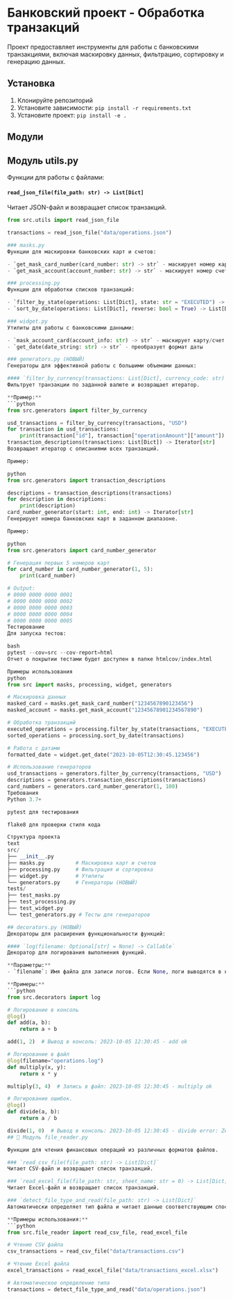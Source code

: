 # Банковский проект - Обработка транзакций

Проект предоставляет инструменты для работы с банковскими транзакциями, включая маскировку данных, фильтрацию, сортировку и генерацию данных.

## Установка

1. Клонируйте репозиторий
2. Установите зависимости: `pip install -r requirements.txt`
3. Установите проект: `pip install -e .`

## Модули
## Модуль utils.py
Функции для работы с файлами:

#### `read_json_file(file_path: str) -> List[Dict]`
Читает JSON-файл и возвращает список транзакций.

```python
from src.utils import read_json_file

transactions = read_json_file("data/operations.json")

### masks.py
Функции для маскировки банковских карт и счетов:

- `get_mask_card_number(card_number: str) -> str` - маскирует номер карты
- `get_mask_account(account_number: str) -> str` - маскирует номер счета

### processing.py
Функции для обработки списков транзакций:

- `filter_by_state(operations: List[Dict], state: str = "EXECUTED") -> List[Dict]` - фильтрация по статусу
- `sort_by_date(operations: List[Dict], reverse: bool = True) -> List[Dict]` - сортировка по дате

### widget.py
Утилиты для работы с банковскими данными:

- `mask_account_card(account_info: str) -> str` - маскирует карту/счет в строке
- `get_date(date_string: str) -> str` - преобразует формат даты

### generators.py (НОВЫЙ)
Генераторы для эффективной работы с большими объемами данных:

#### `filter_by_currency(transactions: List[Dict], currency_code: str) -> Iterator[Dict]`
Фильтрует транзакции по заданной валюте и возвращает итератор.

**Пример:**
```python
from src.generators import filter_by_currency

usd_transactions = filter_by_currency(transactions, "USD")
for transaction in usd_transactions:
    print(transaction["id"], transaction["operationAmount"]["amount"])
transaction_descriptions(transactions: List[Dict]) -> Iterator[str]
Возвращает итератор с описаниями всех транзакций.

Пример:

python
from src.generators import transaction_descriptions

descriptions = transaction_descriptions(transactions)
for description in descriptions:
    print(description)
card_number_generator(start: int, end: int) -> Iterator[str]
Генерирует номера банковских карт в заданном диапазоне.

Пример:

python
from src.generators import card_number_generator

# Генерация первых 5 номеров карт
for card_number in card_number_generator(1, 5):
    print(card_number)

# Output:
# 0000 0000 0000 0001
# 0000 0000 0000 0002
# 0000 0000 0000 0003
# 0000 0000 0000 0004
# 0000 0000 0000 0005
Тестирование
Для запуска тестов:

bash
pytest --cov=src --cov-report=html
Отчет о покрытии тестами будет доступен в папке htmlcov/index.html

Примеры использования
python
from src import masks, processing, widget, generators

# Маскировка данных
masked_card = masks.get_mask_card_number("1234567890123456")
masked_account = masks.get_mask_account("12345678901234567890")

# Обработка транзакций
executed_operations = processing.filter_by_state(transactions, "EXECUTED")
sorted_operations = processing.sort_by_date(transactions)

# Работа с датами
formatted_date = widget.get_date("2023-10-05T12:30:45.123456")

# Использование генераторов
usd_transactions = generators.filter_by_currency(transactions, "USD")
descriptions = generators.transaction_descriptions(transactions)
card_numbers = generators.card_number_generator(1, 100)
Требования
Python 3.7+

pytest для тестирования

flake8 для проверки стиля кода

Структура проекта
text
src/
├── __init__.py
├── masks.py          # Маскировка карт и счетов
├── processing.py     # Фильтрация и сортировка
├── widget.py         # Утилиты
└── generators.py     # Генераторы (НОВЫЙ)
tests/
├── test_masks.py
├── test_processing.py
├── test_widget.py
└── test_generators.py # Тесты для генераторов

## decorators.py (НОВЫЙ)
Декораторы для расширения функциональности функций:

#### `log(filename: Optional[str] = None) -> Callable`
Декоратор для логирования выполнения функций.

**Параметры:**
- `filename`: Имя файла для записи логов. Если None, логи выводятся в консоль.

**Примеры:**
```python
from src.decorators import log

# Логирование в консоль
@log()
def add(a, b):
    return a + b

add(1, 2)  # Вывод в консоль: 2023-10-05 12:30:45 - add ok

# Логирование в файл
@log(filename="operations.log")
def multiply(x, y):
    return x * y

multiply(3, 4)  # Запись в файл: 2023-10-05 12:30:45 - multiply ok

# Логирование ошибок.
@log()
def divide(a, b):
    return a / b

divide(1, 0)  # Вывод в консоль: 2023-10-05 12:30:45 - divide error: ZeroDivisionError. Inputs: (1, 0), {}
## 📁 Модуль file_reader.py

Функции для чтения финансовых операций из различных форматов файлов.

### `read_csv_file(file_path: str) -> List[Dict]`
Читает CSV-файл и возвращает список транзакций.

### `read_excel_file(file_path: str, sheet_name: str = 0) -> List[Dict]`  
Читает Excel-файл и возвращает список транзакций.

### `detect_file_type_and_read(file_path: str) -> List[Dict]`
Автоматически определяет тип файла и читает данные соответствующим способом.

**Примеры использования:**
```python
from src.file_reader import read_csv_file, read_excel_file

# Чтение CSV файла
csv_transactions = read_csv_file("data/transactions.csv")

# Чтение Excel файла  
excel_transactions = read_excel_file("data/transactions_excel.xlsx")

# Автоматическое определение типа
transactions = detect_file_type_and_read("data/operations.json")